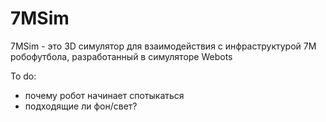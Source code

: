 # 7MSim
7MSim - это 3D симулятор для взаимодействия с инфраструктурой 7M робофутбола, разработанный в симуляторе Webots

To do:
- почему робот начинает спотыкаться
- подходящие ли фон/свет?
